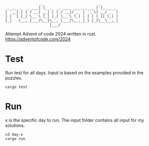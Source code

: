 ```
                _                         _
 _ __ _   _ ___| |_ _   _ ___  __ _ _ __ | |_ __ _
| '__| | | / __| __| | | / __|/ _` | '_ \| __/ _` |
| |  | |_| \__ \ |_| |_| \__ \ (_| | | | | || (_| |
|_|   \__,_|___/\__|\__, |___/\__,_|_| |_|\__\__,_|
                    |___/
```

Attempt Advent of code 2024 written in rust.
https://adventofcode.com/2024

# Test

Run test for all days. Input is based on the examples provided in the puzzles.

```
cargo test
```

# Run

x is the specific day to run. The input folder contains all input for my solutions.

```
cd day-x
cargo run
```
